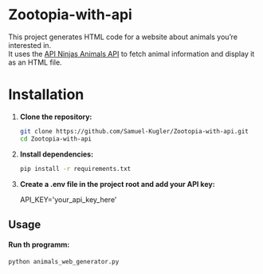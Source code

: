 # Zootopia-with-api
This project generates HTML code for a website about animals you’re interested in.  
It uses the [API Ninjas Animals API](https://api-ninjas.com/api/animals) to fetch animal information and display it as an HTML file.
# Installation
1. **Clone the repository:**
    ```bash
   git clone https://github.com/Samuel-Kugler/Zootopia-with-api.git
   cd Zootopia-with-api
2. 
   **Install dependencies:**
    ```bash
   pip install -r requirements.txt
3. 
   **Create a .env file in the project root and add your API key:**

   API_KEY='your_api_key_here'

## Usage
#### Run th programm:
```bash
python animals_web_generator.py